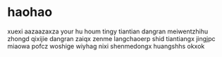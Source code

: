 # haohao
xuexi
aazaazaxza
your hu houm
tingy
tiantian
dangran
meiwentzhihu
zhongd
qixijie
dangran
zaiqx
zenme
langchaoerp
shid
tiantiangx
jingjpc
miaowa
pofcz
woshige
wiyhag
nixi
shenmedongx
huangshhs
okxok
